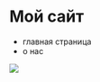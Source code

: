 <h1> Мой сайт </h1>
<ul>
    <li>главная страница</li>
    <li>о нас</li>
 </ul>
<img src="https://kartinkof.club/uploads/posts/2022-09/1662367072_20-kartinkof-club-p-novie-i-krasivie-kartinki-akula-iz-ikei-20.jpg">
